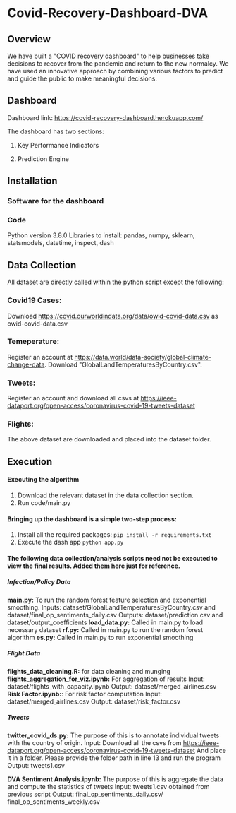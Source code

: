 # Covid-Recovery-Dashboard-DVA

## Overview
We have built a "COVID recovery dashboard" to help businesses take decisions to recover from the pandemic and return to the new normalcy. We have used an innovative approach by combining various factors to predict and guide the public to make meaningful decisions.

## Dashboard

Dashboard link: https://covid-recovery-dashboard.herokuapp.com/

The dashboard has two sections:

1. Key Performance Indicators




2. Prediction Engine



## Installation

### Software for the dashboard

### Code
Python version 3.8.0
Libraries to install: pandas, numpy, sklearn, statsmodels, datetime, inspect, dash


## Data Collection
All dataset are directly called within the python script except the following:
### Covid19 Cases:
Download https://covid.ourworldindata.org/data/owid-covid-data.csv as owid-covid-data.csv
### Temeperature: 
Register an account at https://data.world/data-society/global-climate-change-data. Download "GlobalLandTemperaturesByCountry.csv".
### Tweets:
Register an account and download all csvs at https://ieee-dataport.org/open-access/coronavirus-covid-19-tweets-dataset
### Flights:




The above dataset are downloaded and placed into the dataset folder.

## Execution 
#### Executing the algorithm
1. Download the relevant dataset in the data collection section.
2. Run code/main.py

#### Bringing up the dashboard is a simple two-step process:
1. Install all the required packages:
`pip install -r requirements.txt`
2. Execute the dash app
`python app.py`

#### The following data collection/analysis scripts need not be executed to view the final results. Added them here just for reference.
##### Infection/Policy Data
**main.py:** To run the random forest feature selection and exponential smoothing. 
Inputs: dataset/GlobalLandTemperaturesByCountry.csv and dataset/final_op_sentiments_daily.csv
Outputs: dataset/prediction.csv and dataset/output_coefficients
**load_data.py:** Called in main.py to load necessary dataset
**rf.py:** Called in main.py to run the random forest algorithm
**es.py:** Called in main.py to run exponential smoothing

##### Flight Data
**flights_data_cleaning.R:** for data cleaning and munging
**flights_aggregation_for_viz.ipynb:** For aggregation of results
Input: dataset/flights_with_capacity.ipynb
Output: dataset/merged_airlines.csv
**Risk Factor.ipynb:**: For risk factor computation
Input: dataset/merged_airlines.csv
Output: dataset/risk_factor.csv

##### Tweets
**twitter_covid_ds.py:** The purpose of this is to annotate individual tweets with the country of origin.
Input: Download all the csvs from https://ieee-dataport.org/open-access/coronavirus-covid-19-tweets-dataset
And place it in a folder. Please provide the folder path in line 13 and run the program
Output: tweets1.csv 

**DVA Sentiment Analysis.ipynb:** The purpose of this is aggregate the data and compute the statistics of tweets
Input: tweets1.csv obtained from previous script
Output: final_op_sentiments_daily.csv/ final_op_sentiments_weekly.csv
